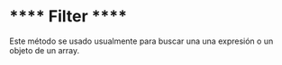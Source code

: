 # **** Filter ****

Este método se usado usualmente para buscar una una expresión o un objeto de un array.

